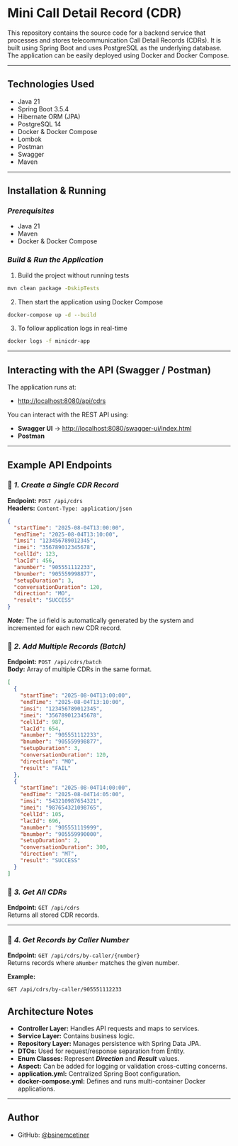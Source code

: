 #  Mini Call Detail Record (CDR)

This repository contains the source code for a backend service that processes and stores telecommunication Call Detail Records (CDRs). It is built using Spring Boot and uses PostgreSQL as the underlying database. The application can be easily deployed using Docker and Docker Compose.


---

## Technologies Used

- Java 21
- Spring Boot 3.5.4
- Hibernate ORM (JPA)
- PostgreSQL 14
- Docker & Docker Compose
- Lombok
- Postman
- Swagger
- Maven

---

##  Installation & Running

### _Prerequisites_

- Java 21
- Maven
- Docker & Docker Compose

### _Build & Run the Application_
1) Build the project without running tests
```bash
mvn clean package -DskipTests
```
2) Then start the application using Docker Compose
```bash
docker-compose up -d --build
```
3) To follow application logs in real-time
```bash
docker logs -f minicdr-app
```
---

## Interacting with the API (Swagger / Postman)

The application runs at:  
- [http://localhost:8080/api/cdrs](http://localhost:8080/api/cdrs)

You can interact with the REST API using:

-  **Swagger UI** → [http://localhost:8080/swagger-ui/index.html](http://localhost:8080/swagger-ui/index.html)
-  **Postman**

---

## Example API Endpoints

### 🔹 _1. Create a Single CDR Record_

**Endpoint:** `POST /api/cdrs`  
**Headers:** `Content-Type: application/json`

```json
{
  "startTime": "2025-08-04T13:00:00",
  "endTime": "2025-08-04T13:10:00",
  "imsi": "123456789012345",
  "imei": "356789012345678",
  "cellId": 123,
  "lacId": 456,
  "anumber": "905551112233",
  "bnumber": "905559998877",
  "setupDuration": 3,
  "conversationDuration": 120,
  "direction": "MO",
  "result": "SUCCESS"
}
```
 **_Note:_** The `id` field is automatically generated by the system and incremented for each new CDR record.

### 🔹 _2. Add Multiple Records (Batch)_

**Endpoint:** `POST /api/cdrs/batch`  
**Body:** Array of multiple CDRs in the same format.

```json
[
  {
    "startTime": "2025-08-04T13:00:00",
    "endTime": "2025-08-04T13:10:00",
    "imsi": "123456789012345",
    "imei": "356789012345678",
    "cellId": 987,
    "lacId": 654,
    "anumber": "905551112233",
    "bnumber": "905559998877",
    "setupDuration": 3,
    "conversationDuration": 120,
    "direction": "MO",
    "result": "FAIL"
  },
  {
    "startTime": "2025-08-04T14:00:00",
    "endTime": "2025-08-04T14:05:00",
    "imsi": "543210987654321",
    "imei": "987654321098765",
    "cellId": 105,
    "lacId": 696,
    "anumber": "905551119999",
    "bnumber": "905559990000",
    "setupDuration": 2,
    "conversationDuration": 300,
    "direction": "MT",
    "result": "SUCCESS"
  }
]
```
### 🔹 _3. Get All CDRs_

**Endpoint:** `GET /api/cdrs`  
Returns all stored CDR records.

---

### 🔹 _4. Get Records by Caller Number_

**Endpoint:** `GET /api/cdrs/by-caller/{number}`  
Returns records where `aNumber` matches the given number.

**Example:**

```http
GET /api/cdrs/by-caller/905551112233
```

## Architecture Notes

- **Controller Layer:** Handles API requests and maps to services.
- **Service Layer:** Contains business logic.
- **Repository Layer:** Manages persistence with Spring Data JPA.
- **DTOs:** Used for request/response separation from Entity.
- **Enum Classes:** Represent _**Direction**_ and _**Result**_ values.
- **Aspect:** Can be added for logging or validation cross-cutting concerns.
- **application.yml:** Centralized Spring Boot configuration.
- **docker-compose.yml:** Defines and runs multi-container Docker applications.

---

## Author

- GitHub: [@bsinemcetiner](https://github.com/bsinemcetiner)

